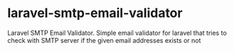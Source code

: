 # laravel-smtp-email-validator
Laravel SMTP Email Validator. Simple email validator for laravel that tries to check with SMTP server if the given email addresses exists or not
